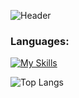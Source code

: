 ![Header](./your-header-image-name.gif)

<!--
**dev-skipo/dev-skipo** is a ✨ _special_ ✨ repository because its `README.md` (this file) appears on your GitHub profile.

Here are some ideas to get you started:

- 🔭 I’m currently working on ...
- 🌱 I’m currently learning ...
- 👯 I’m looking to collaborate on ...
- 🤔 I’m looking for help with ...
- 💬 Ask me about ...
- 📫 How to reach me: ...
- 😄 Pronouns: ...
- ⚡ Fun fact: ...
https://rahuldkjain.github.io/gh-profile-readme-generator/
https://github.com/tandpfun/skill-icons#readme
-->

<h3 align="left">Languages:</h3>

[![My Skills](https://skillicons.dev/icons?i=js,html,css,nodejs,git,bootstrap,express)](https://skillicons.dev)

![Top Langs](https://github-readme-stats.vercel.app/api/top-langs/?username=dev-skipo)
